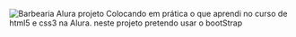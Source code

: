 ![Barbearia Alura projeto](https://user-images.githubusercontent.com/6878464/235515048-86848706-4794-4317-8739-f624b713e831.JPG)
Colocando em prática o que aprendi no curso de html5 e css3 na Alura.
neste projeto pretendo usar o bootStrap

